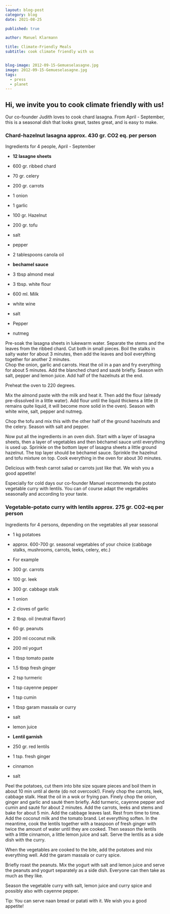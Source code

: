 ```yaml
---
layout: blog-post
category: blog
date: 2021-08-25

published: true

author: Manuel Klarmann

title: Climate-Friendly Meals
subtitle: cook climate friendly with us


blog-image: 2012-09-15-Gemueselasagne.jpg
image: 2012-09-15-Gemueselasagne.jpg
tags:
  - press
  - planet
---
```



## Hi, we invite you to cook climate friendly with us!

Our co-founder Judith loves to cook chard lasagna. From April - September, this is a seasonal dish that looks great, tastes great, and is easy to make.

### Chard-hazelnut lasagna approx. 430 gr. CO2 eq. per person
Ingredients for 4 people, April - September

- __12 lasagne sheets__
- 600 gr. ribbed chard
- 70 gr. celery
- 200 gr. carrots
- 1 onion
- 1 garlic
- 100 gr. Hazelnut
- 200 gr. tofu
- salt
- pepper
- 2 tablespoons canola oil

- __bechamel sauce__
- 3 tbsp almond meal
- 3 tbsp. white flour
- 600 ml. Milk
- white wine
- salt
- Pepper
- nutmeg

Pre-soak the lasagna sheets in lukewarm water. Separate the stems and the leaves from the ribbed chard. Cut both in small pieces. Boil the stalks in salty water for about 3 minutes, then add the leaves and boil everything together for another 2 minutes.  
Chop the onion, garlic and carrots. Heat the oil in a pan and fry everything for about 5 minutes. Add the blanched chard and sauté briefly. Season with salt, pepper and lemon juice. Add half of the hazelnuts at the end.

Preheat the oven to 220 degrees.

Mix the almond paste with the milk and heat it. Then add the flour (already pre-dissolved in a little water). Add flour until the liquid thickens a little (it remains quite liquid, it will become more solid in the oven). Season with white wine, salt, pepper and nutmeg.

Chop the tofu and mix this with the other half of the ground hazelnuts and the celery. Season with salt and pepper.

Now put all the ingredients in an oven dish. Start with a layer of lasagna sheets, then a layer of vegetables and then béchamel sauce until everything is used up. Sprinkle on the bottom layer of lasagna sheets a little ground hazelnut. The top layer should be béchamel sauce. Sprinkle the hazelnut and tofu mixture on top. Cook everything in the oven for about 30 minutes.

Delicious with fresh carrot salad or carrots just like that.  We wish you a good appetite!


Especially for cold days our co-founder Manuel recommends the potato vegetable curry with lentils.  You can of course adapt the vegetables seasonally and according to your taste.

### Vegetable-potato curry with lentils approx. 275 gr. CO2-eq per person
Ingredients for 4 persons, depending on the vegetables all year seasonal

- 1 kg potatoes
- approx. 600-700 gr. seasonal vegetables of your choice (cabbage stalks, mushrooms, carrots, leeks, celery, etc.)
- For example
- 300 gr. carrots
- 100 gr. leek
- 300 gr. cabbage stalk
- 1 onion
- 2 cloves of garlic
- 2 tbsp. oil (neutral flavor)
- 60 gr. peanuts
- 200 ml coconut milk
- 200 ml yogurt
- 1 tbsp tomato paste
- 1.5 tbsp fresh ginger
- 2 tsp turmeric
- 1 tsp cayenne pepper
- 1 tsp cumin
- 1 tbsp garam massala or curry
- salt
- lemon juice

- __Lentil garnish__
- 250 gr. red lentils
- 1 tsp. fresh ginger
- cinnamon
- salt

Peel the potatoes, cut them into bite size square pieces and boil them in about 10 min until al dente (do not overcook!). Finely chop the carrots, leek, cabbage stalk. Heat the oil in a wok or frying pan. Finely chop the onion, ginger and garlic and sauté them briefly. Add turmeric, cayenne pepper and cumin and sauté for about 2 minutes. Add the carrots, leeks and stems and bake for about 5 min. Add the cabbage leaves last. Rest from time to time. Add the coconut milk and the tomato brand. Let everything soften.
In the meantime, cook the lentils together with a teaspoon of fresh ginger with twice the amount of water until they are cooked. Then season the lentils with a little cinnamon, a little lemon juice and salt. Serve the lentils as a side dish with the curry.

When the vegetables are cooked to the bite, add the potatoes and mix everything well. Add the garam massala or curry spice.

Briefly roast the peanuts. Mix the yogurt with salt and lemon juice and serve the peanuts and yogurt separately as a side dish. Everyone can then take as much as they like.

Season the vegetable curry with salt, lemon juice and curry spice and possibly also with cayenne pepper.

Tip: You can serve naan bread or patati with it.
We wish you a good appetite!
